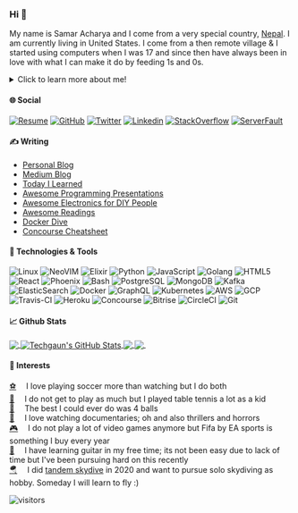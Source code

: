 ### Hi 👋

My name is Samar Acharya and I come from a very special country, [Nepal](https://en.wikipedia.org/wiki/Nepal). I am currently living in United States. I come from a then remote village & I started using computers when I was 17 and since then have always been in love with what I can make it do by feeding 1s and 0s.

<details>
  <summary>Click to learn more about me!</summary>
  
  I write technical debts (well any of us who have built softwares have written _mostly_ technical debt :)) in the form of code to solve business problems. Any lines of code we write are technical debts no matter what; its all about managing the debts to successfully engineer the solution for the business.

I am a software architect, programmer and tech leader with more than a decade of experience working as a thought leader and architect in teams and companies of all sizes, from 6-person startup to bigger companies with hundreds of engineers. I used computer for the first time at the age of 17-18 and was naturally drawn to it as it was a new thing to me and have invested my time into learning more about it. Over the course of my professional career, I have also provided consulting, architecture reviews and guidelines to startups across the globe. I am passionate about architecture having vast experience with service-oriented architectures, domain-driven design and microservices. I am also passionate about distributed systems, language design, operating systems and software/web security and have used my experience and passions in appropriate places on many of these topics at the companies I have been with.

Currently, I work as lead architect for Zego, one of the subsidiaries of Global Payments, one of the S&P 500 companies. My recent startup experience as one of the founding engineer was with Zego, a techstars accelerator participant in 2017, where we built a resident experience platform for multi-family that offered and I led the technology decisions and engineering and helped with the acquisition of the company in 2019 by PayLease, a payment company headquartered in San Diego. PayLease eventually rebranded itself as "Zego" and got acquired by Global Payments in early 2021. With Zego, I currently work with VP of engineering, directors, anchors and engineers across all the squads and tribes as well as Product team to design, review and implement system architectures, develop and implement technology roadmaps, review & participate technology in M&A efforts, champion in collaboration with other teams data architecture, CI/CD, security, asynchronous even-drive architectures, etc. and peer review changes across the board for various teams.

I am also a huge believer in open-source ecosystem, always looking to contribute in any capability. I myself built and maintain few libraries and tools and are available on my github at https://github.com/techgaun.
  
I firmly believe that DevOps culture is a must for success of any team and engineering organization regardless of size (1-N where N is any natural number) and it only becomes more and more crucial as the team size and number of systems interacting increases (as in microservices) and have helped various companies during my career embrace these ideas.

Independent decision-making, trust, open information, curiosity, selflessness and courage are some of the elements I really value in individuals, teams and companies and believe that these traits can be miracles for individual and teams for career development and growth.

If you think I could be helpful in any ways such as consulting, adviser, leader or even anything in general, feel free to connect and message me.
</details>

#### &#127760; Social

[![Resume](https://img.shields.io/badge/resume-techgaun-blue)](https://techgaun.github.io/resume/)
[![GitHub](https://img.shields.io/github/followers/techgaun?label=follow&style=social)](https://github.com/techgaun) 
[![Twitter](https://img.shields.io/twitter/follow/techgaun?style=social)](https://twitter.com/techgaun) 
[![Linkedin](https://img.shields.io/badge/-techgaun-blue?style=flat-square&logo=Linkedin&logoColor=white&link=https://www.linkedin.com/in/techgaun/)](https://www.linkedin.com/in/techgaun/) 
[![StackOverflow](https://img.shields.io/stackexchange/stackoverflow/r/1102395)](https://meta.stackoverflow.com/users/1102395/samar) 
[![ServerFault](https://img.shields.io/stackexchange/serverfault/r/111111)](https://serverfault.com/users/111111/samar)

#### &#x270d; Writing

- [Personal Blog](https://www.techgaun.com)
- [Medium Blog](https://medium.com/@samar.acharya)
- [Today I Learned](https://github.com/techgaun/til)
- [Awesome Programming Presentations](https://github.com/techgaun/awesome-programming-presentations)
- [Awesome Electronics for DIY People](https://github.com/techgaun/awesome-electronics)
- [Awesome Readings](https://github.com/techgaun/awesome-readings)
- [Docker Dive](https://github.com/techgaun/docker-dive)
- [Concourse Cheatsheet](https://github.com/techgaun/concourse-cheatsheet)

#### &#128295; Technologies & Tools

![Linux](https://img.shields.io/badge/OS-Linux-informational?style=flat&logo=linux&logoColor=white&color=2bbc8a) 
![NeoVIM](https://img.shields.io/badge/Editor-NeoVIM-informational?style=flat&logo=vim&logoColor=white&color=2bbc8a) 
![Elixir](https://img.shields.io/badge/Code-Elixir-informational?style=flat&logo=elixir&logoColor=white&color=2bbc8a) 
![Python](https://img.shields.io/badge/Code-Python-informational?style=flat&logo=python&logoColor=white&color=2bbc8a) 
![JavaScript](https://img.shields.io/badge/Code-JavaScript-informational?style=flat&logo=javascript&logoColor=white&color=2bbc8a) 
![Golang](https://img.shields.io/badge/Code-Golang-informational?style=flat&logo=go&logoColor=white&color=2bbc8a) 
![HTML5](https://img.shields.io/badge/-HTML5-%23E44D27?style=flat&logo=html5&logoColor=white&color=2bbc8a) 
![React](https://img.shields.io/badge/Code-React-informational?style=flat&logo=react&logoColor=white&color=2bbc8a) 
![Phoenix](https://img.shields.io/badge/Code-Phoenix-informational?style=flat&logo=phoenix&logoColor=white&color=2bbc8a)
![Bash](https://img.shields.io/badge/Shell-Bash-informational?style=flat&logo=gnu-bash&logoColor=white&color=2bbc8a) 
![PostgreSQL](https://img.shields.io/badge/Tools-PostgreSQL-informational?style=flat&logo=postgresql&logoColor=white&color=2bbc8a) 
![MongoDB](https://img.shields.io/badge/Tools-MongoDB-informational?style=flat&logo=mongodb&logoColor=white&color=2bbc8a) 
![Kafka](https://img.shields.io/badge/Tools-Kafka-informational?style=flat&logo=kafka&logoColor=white&color=2bbc8a) 
![ElasticSearch](https://img.shields.io/badge/Tools-ElasticSearch-informational?style=flat&logo=elasticsearch&logoColor=white&color=2bbc8a) 
![Docker](https://img.shields.io/badge/Tools-Docker-informational?style=flat&logo=docker&logoColor=white&color=2bbc8a) 
![GraphQL](https://img.shields.io/badge/Tools-GraphQL-informational?style=flat&logo=graphql&logoColor=white&color=2bbc8a) 
![Kubernetes](https://img.shields.io/badge/Tools-Kubernetes-informational?style=flat&logo=kubernetes&logoColor=white&color=2bbc8a) 
![AWS](https://img.shields.io/badge/Cloud-AWS-informational?style=flat&logo=amazon&logoColor=white&color=2bbc8a) 
![GCP](https://img.shields.io/badge/Cloud-Google-informational?style=flat&logo=google&logoColor=white&color=2bbc8a) 
![Travis-CI](https://img.shields.io/badge/DevOps-Travis-informational?style=flat&logo=travis&logoColor=white&color=2bbc8a) 
![Heroku](https://img.shields.io/badge/DevOps-Heroku-informational?style=flat&logo=heroku&logoColor=white&color=2bbc8a) 
![Concourse](https://img.shields.io/badge/DevOps-Concourse-informational?style=flat&logo=concourse&logoColor=white&color=2bbc8a) 
![Bitrise](https://img.shields.io/badge/DevOps-Bitrise-informational?style=flat&logo=bitrise&logoColor=white&color=2bbc8a) 
![CircleCI](https://img.shields.io/badge/DevOps-CircleCI-informational?style=flat&logo=circleci&logoColor=white&color=2bbc8a) 
![Git](https://img.shields.io/badge/Tools-Git-informational?style=flat&logo=git&logoColor=white&color=2bbc8a) 

#### &#x1f4c8; Github Stats

<a href="https://github.com/techgaun">
  <img align="center" src="https://github-readme-stats.vercel.app/api/top-langs/?username=techgaun&hide=c,php&title_color=ffffff&text_color=c9cacc&icon_color=2bbc8a&bg_color=1d1f21" />
</a>
<a href="https://github.com/techgaun">
  <img align="center" src="https://github-readme-stats.vercel.app/api?username=techgaun&show_icons=true&cache_seconds=1800&line_height=27&count_private=true&include_all_commits=true&title_color=ffffff&text_color=c9cacc&icon_color=2bbc8a&bg_color=1d1f21" alt="Techgaun's GitHub Stats" />
</a>

<a href="https://github.com/techgaun/github-dorks">
  <img align="center" src="https://github-readme-stats.vercel.app/api/pin/?username=techgaun&repo=github-dorks&title_color=ffffff&text_color=c9cacc&icon_color=2bbc8a&bg_color=1d1f21" />
</a>
<a href="https://github.com/techgaun/active-forks">
  <img align="center" src="https://github-readme-stats.vercel.app/api/pin/?username=techgaun&repo=active-forks&title_color=ffffff&text_color=c9cacc&icon_color=2bbc8a&bg_color=1d1f21" />
</a>&nbsp;

#### &#128155; Interests

[&#9917;](https://en.wikipedia.org/wiki/Association_football)&emsp; I love playing soccer more than watching but I do both  
[&#127955;](https://en.wikipedia.org/wiki/Table_tennis)&emsp; I do not get to play as much but I played table tennis a lot as a kid  
[&#129337;](https://en.wikipedia.org/wiki/Juggling)&emsp; The best I could ever do was 4 balls  
[&#127909;](https://en.wikipedia.org/wiki/Documentary_film)&emsp; I love watching documentaries; oh and also thrillers and horrors  
[&#127918;](https://www.ea.com/games/fifa/fifa-21/features)&emsp; I do not play a lot of video games anymore but Fifa by EA sports is something I buy every year  
[&#127928;](https://en.wikipedia.org/wiki/Guitar)&emsp; I have learning guitar in my free time; its not been easy due to lack of time but I've been pursuing hard on this recently  
[&#129666;](https://en.wikipedia.org/wiki/Parachuting)&emsp; I did [tandem skydive](https://www.youtube.com/watch?v=IP17-KGqjgI) in 2020 and want to pursue solo skydiving as hobby. Someday I will learn to fly :)  

![visitors](https://visitor-badge.glitch.me/badge?page_id=techgaun.github)
